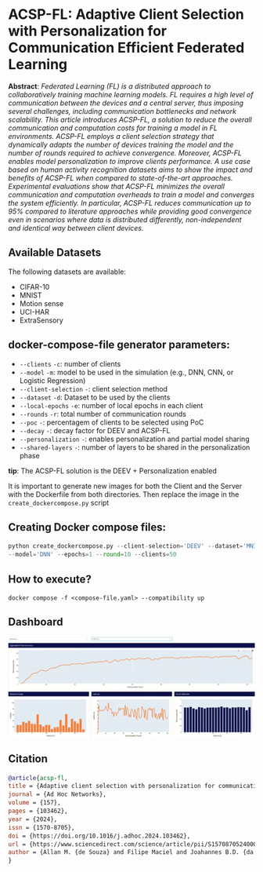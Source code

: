# ACSP-FL: Adaptive Client Selection with Personalization for Communication Efficient Federated Learning

**Abstract**: *Federated Learning (FL) is a distributed approach to collaboratively training machine learning models. FL requires a high level of communication between the devices and a central server, thus imposing several challenges, including communication bottlenecks and network scalability. This article introduces ACSP-FL, a solution to reduce the overall communication and computation costs for training a model in FL environments. ACSP-FL employs a client selection strategy that dynamically adapts the number of devices training the model and the number of rounds required to achieve convergence. Moreover, ACSP-FL enables model personalization to improve clients performance. A use case based on human activity recognition datasets aims to show the impact and benefits of ACSP-FL when compared to state-of-the-art approaches. Experimental evaluations show that ACSP-FL minimizes the overall communication and computation overheads to train a model and converges the system efficiently. In particular, ACSP-FL reduces communication up to 95% compared to literature approaches while providing good convergence even in scenarios where data is distributed differently, non-independent and identical way between client devices.*

## Available Datasets

The following datasets are available:
- CIFAR-10
- MNIST
- Motion sense
- UCI-HAR
- ExtraSensory

## docker-compose-file generator parameters:
- `--clients` `-c`: number of clients
- `--model` `-m`: model to be used in the simulation (e.g., DNN, CNN, or Logistic Regression)
- `--client-selection` `-`: client selection method 
- `--dataset` `-d`: Dataset to be used by the clients
- `--local-epochs` `-e`:  number of local epochs in each client
- `--rounds` `-r`: total number of communication rounds
- `--poc` `-`: percentagem of clients to be selected using PoC 
- `--decay` `-`: decay factor for DEEV and ACSP-FL
- `--personalization` `-`: enables personalization and partial model sharing 
- `--shared-layers` `-`: number of layers to be shared in the personalization phase

**tip**: The ACSP-FL solution is the DEEV + Personalization enabled

It is important to generate new images for both the Client and the Server with the Dockerfile from both directories. Then replace the image in the `create_dockercompose.py` script

## Creating Docker compose files:
```python
python create_dockercompose.py --client-selection='DEEV' --dataset='MNIST' 
--model='DNN' --epochs=1 --round=10 --clients=50 
```

## How to execute?
```shell
docker compose -f <compose-file.yaml> --compatibility up 
```

## Dashboard

![](visualization/dashboard.png)


## Citation
```bibtex
@article{acsp-fl,
title = {Adaptive client selection with personalization for communication efficient Federated Learning},
journal = {Ad Hoc Networks},
volume = {157},
pages = {103462},
year = {2024},
issn = {1570-8705},
doi = {https://doi.org/10.1016/j.adhoc.2024.103462},
url = {https://www.sciencedirect.com/science/article/pii/S1570870524000738},
author = {Allan M. {de Souza} and Filipe Maciel and Joahannes B.D. {da Costa} and Luiz F. Bittencourt and Eduardo Cerqueira and Antonio A.F. Loureiro and Leandro A. Villas},
}
```
